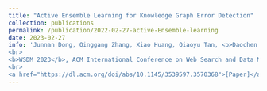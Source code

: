 ```yaml
---
title: "Active Ensemble Learning for Knowledge Graph Error Detection"
collection: publications
permalink: /publication/2022-02-27-active-Ensemble-learning
date: 2023-02-27
info: 'Junnan Dong, Qinggang Zhang, Xiao Huang, Qiaoyu Tan, <b>Daochen Zha</b>, Zihao Zhao
<br>
<b>WSDM 2023</b>, ACM International Conference on Web Search and Data Mining
<br>
<a href="https://dl.acm.org/doi/abs/10.1145/3539597.3570368">[Paper]</a>'
---
```

